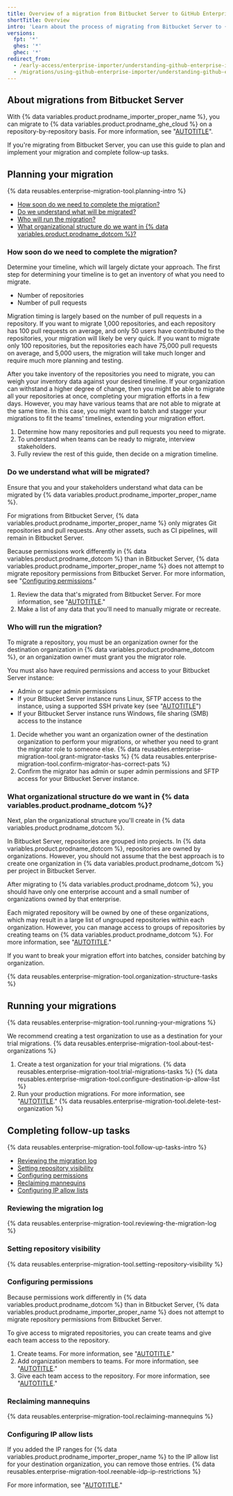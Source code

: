 ```yaml
---
title: Overview of a migration from Bitbucket Server to GitHub Enterprise Cloud
shortTitle: Overview
intro: 'Learn about the process of migrating from Bitbucket Server to {% data variables.product.prodname_dotcom %} with {% data variables.product.prodname_importer_proper_name %}, from planning to implementation to completing follow-up tasks.'
versions:
  fpt: '*'
  ghes: '*'
  ghec: '*'
redirect_from:
  - /early-access/enterprise-importer/understanding-github-enterprise-importer/migrating-from-bitbucket-server-with-github-enterprise-importer
  - /migrations/using-github-enterprise-importer/understanding-github-enterprise-importer/migrating-from-bitbucket-server-with-github-enterprise-importer
---
```


## About migrations from Bitbucket Server

With {% data variables.product.prodname_importer_proper_name %}, you can migrate to {% data variables.product.prodname_ghe_cloud %} on a repository-by-repository basis. For more information, see "[AUTOTITLE](/migrations/using-github-enterprise-importer/understanding-github-enterprise-importer/about-github-enterprise-importer)".

If you're migrating from Bitbucket Server, you can use this guide to plan and implement your migration and complete follow-up tasks.

## Planning your migration

{% data reusables.enterprise-migration-tool.planning-intro %}

- [How soon do we need to complete the migration?](#how-soon-do-we-need-to-complete-the-migration)
- [Do we understand what will be migrated?](#do-we-understand-what-will-be-migrated)
- [Who will run the migration?](#who-will-run-the-migration)
- [What organizational structure do we want in {% data variables.product.prodname_dotcom %}?](#what-organizational-structure-do-we-want-in-github)

### How soon do we need to complete the migration?

Determine your timeline, which will largely dictate your approach. The first step for determining your timeline is to get an inventory of what you need to migrate.

- Number of repositories
- Number of pull requests

Migration timing is largely based on the number of pull requests in a repository. If you want to migrate 1,000 repositories, and each repository has 100 pull requests on average, and only 50 users have contributed to the repositories, your migration will likely be very quick. If you want to migrate only 100 repositories, but the repositories each have 75,000 pull requests on average, and 5,000 users, the migration will take much longer and require much more planning and testing.

After you take inventory of the repositories you need to migrate, you can weigh your inventory data against your desired timeline. If your organization can withstand a higher degree of change, then you might be able to migrate all your repositories at once, completing your migration efforts in a few days. However, you may have various teams that are not able to migrate at the same time. In this case, you might want to batch and stagger your migrations to fit the teams' timelines, extending your migration effort.

1. Determine how many repositories and pull requests you need to migrate.
1. To understand when teams can be ready to migrate, interview stakeholders.
1. Fully review the rest of this guide, then decide on a migration timeline.

### Do we understand what will be migrated?

Ensure that you and your stakeholders understand what data can be migrated by {% data variables.product.prodname_importer_proper_name %}.

For migrations from Bitbucket Server, {% data variables.product.prodname_importer_proper_name %} only migrates Git repositories and pull requests. Any other assets, such as CI pipelines, will remain in Bitbucket Server.

Because permissions work differently in {% data variables.product.prodname_dotcom %} than in Bitbucket Server, {% data variables.product.prodname_importer_proper_name %} does not attempt to migrate repository permissions from Bitbucket Server. For more information, see "[Configuring permissions](#configuring-permissions)."

1. Review the data that's migrated from Bitbucket Server. For more information, see "[AUTOTITLE](/migrations/using-github-enterprise-importer/understanding-github-enterprise-importer/migration-support-for-github-enterprise-importer#bitbucket-server-migration-support)."
1. Make a list of any data that you'll need to manually migrate or recreate.

### Who will run the migration?

To migrate a repository, you must be an organization owner for the destination organization in {% data variables.product.prodname_dotcom %}, or an organization owner must grant you the migrator role.

You must also have required permissions and access to your Bitbucket Server instance:

- Admin or super admin permissions
- If your Bitbucket Server instance runs Linux, SFTP access to the instance, using a supported SSH private key (see "[AUTOTITLE](/migrations/using-github-enterprise-importer/preparing-to-migrate-with-github-enterprise-importer/managing-access-for-github-enterprise-importer#required-permissions-for-bitbucket-server)")
- If your Bitbucket Server instance runs Windows, file sharing (SMB) access to the instance

1. Decide whether you want an organization owner of the destination organization to perform your migrations, or whether you need to grant the migrator role to someone else.
{% data reusables.enterprise-migration-tool.grant-migrator-tasks %}
{% data reusables.enterprise-migration-tool.confirm-migrator-has-correct-pats %}
1. Confirm the migrator has admin or super admin permissions and SFTP access for your Bitbucket Server instance.

### What organizational structure do we want in {% data variables.product.prodname_dotcom %}?

Next, plan the organizational structure you'll create in {% data variables.product.prodname_dotcom %}.

In Bitbucket Server, repositories are grouped into projects. In {% data variables.product.prodname_dotcom %}, repositories are owned by organizations. However, you should not assume that the best approach is to create one organization in {% data variables.product.prodname_dotcom %} per project in Bitbucket Server.

After migrating to {% data variables.product.prodname_dotcom %}, you should have only one enterprise account and a small number of organizations owned by that enterprise.

Each migrated repository will be owned by one of these organizations, which may result in a large list of ungrouped repositories within each organization. However, you can manage access to groups of repositories by creating teams on {% data variables.product.prodname_dotcom %}. For more information, see "[AUTOTITLE](/organizations/organizing-members-into-teams/about-teams)."

If you want to break your migration effort into batches, consider batching by organization.

{% data reusables.enterprise-migration-tool.organization-structure-tasks %}

## Running your migrations

{% data reusables.enterprise-migration-tool.running-your-migrations %}

We recommend creating a test organization to use as a destination for your trial migrations. {% data reusables.enterprise-migration-tool.about-test-organizations %}

1. Create a test organization for your trial migrations.
{% data reusables.enterprise-migration-tool.trial-migrations-tasks %}
{% data reusables.enterprise-migration-tool.configure-destination-ip-allow-list %}
1. Run your production migrations. For more information, see "[AUTOTITLE](/migrations/using-github-enterprise-importer/migrating-from-bitbucket-server-to-github-enterprise-cloud/migrating-repositories-from-bitbucket-server-to-github-enterprise-cloud)."
{% data reusables.enterprise-migration-tool.delete-test-organization %}

## Completing follow-up tasks

{% data reusables.enterprise-migration-tool.follow-up-tasks-intro %}

- [Reviewing the migration log](#reviewing-the-migration-log)
- [Setting repository visibility](#setting-repository-visibility)
- [Configuring permissions](#configuring-permissions)
- [Reclaiming mannequins](#reclaiming-mannequins)
- [Configuring IP allow lists](#configuring-ip-allow-lists)

### Reviewing the migration log

{% data reusables.enterprise-migration-tool.reviewing-the-migration-log %}

### Setting repository visibility

{% data reusables.enterprise-migration-tool.setting-repository-visibility %}

### Configuring permissions

Because permissions work differently in {% data variables.product.prodname_dotcom %} than in Bitbucket Server, {% data variables.product.prodname_importer_proper_name %} does not attempt to migrate repository permissions from Bitbucket Server.

To give access to migrated repositories, you can create teams and give each team access to the repository.

1. Create teams. For more information, see "[AUTOTITLE](/organizations/organizing-members-into-teams/creating-a-team)."
1. Add organization members to teams. For more information, see "[AUTOTITLE](/organizations/organizing-members-into-teams/adding-organization-members-to-a-team)."
1. Give each team access to the repository. For more information, see "[AUTOTITLE](/organizations/managing-user-access-to-your-organizations-repositories/managing-repository-roles/managing-team-access-to-an-organization-repository)."

### Reclaiming mannequins

{% data reusables.enterprise-migration-tool.reclaiming-mannequins %}

### Configuring IP allow lists

If you added the IP ranges for {% data variables.product.prodname_importer_proper_name %} to the IP allow list for your destination organization, you can remove those entries. {% data reusables.enterprise-migration-tool.reenable-idp-ip-restrictions %}

For more information, see "[AUTOTITLE](/migrations/using-github-enterprise-importer/preparing-to-migrate-with-github-enterprise-importer/managing-access-for-github-enterprise-importer#configuring-ip-allow-lists-for-migrations)."
